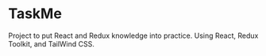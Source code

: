 # TaskMe
 Project to put React and Redux knowledge into practice. Using React, Redux Toolkit, and TailWind CSS.
